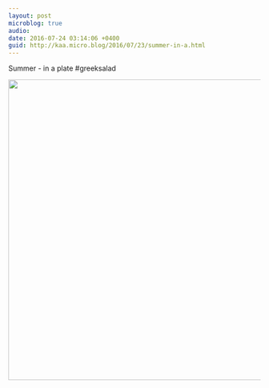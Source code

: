 ```yaml
---
layout: post
microblog: true
audio: 
date: 2016-07-24 03:14:06 +0400
guid: http://kaa.micro.blog/2016/07/23/summer-in-a.html
---
```

Summer - in a plate #greeksalad

<img src="https://micro.kaa.bz/uploads/2018/1978a33a07.jpg" width="600" height="600" />
